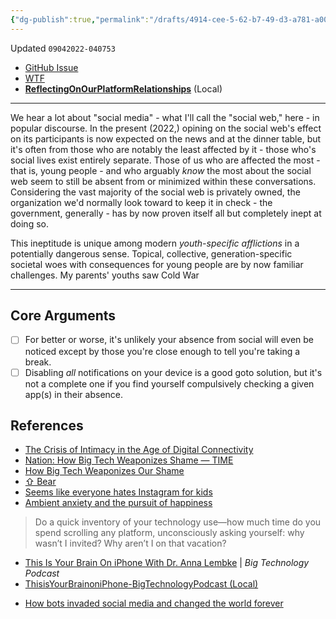 ```yaml
---
{"dg-publish":true,"permalink":"/drafts/4914-cee-5-62-b7-49-d3-a781-a00572-ae-836-b/","dgHomeLink":true,"dgPassFrontmatter":false}
---
```


Updated `09042022-040753`

- [GitHub Issue](https://github.com/extratone/bilge/issues/339) 
- [WTF](https://davidblue.wtf/drafts/4914CEE5-62B7-49D3-A781-A00572AE836B.html)
- [**ReflectingOnOurPlatformRelationships**](shareddocuments:///private/var/mobile/Library/Mobile%20Documents/com~apple~CloudDocs/Essayist/ReflectingOnOurPlatformReleationships.essay) (Local)

---

We hear a lot about "social media" - what I'll call the "social web," here - in popular discourse. In the present (2022,) opining on the social web's effect on its participants is now expected on the news and at the dinner table, but it's often from those who are notably the least affected by it - those who's social lives exist entirely separate. Those of us who are affected the most - that is, young people - and who arguably *know* the most about the social web seem to still be absent from or minimized within these conversations. Considering the vast majority of the social web is privately owned, the organization we'd normally look toward to keep it in check - the government, generally - has by now proven itself all but completely inept at doing so.

This ineptitude is unique among modern *youth-specific afflictions* in a potentially dangerous sense. Topical, collective, generation-specific societal woes with consequences for young people are by now familiar challenges. My parents' youths saw Cold War 

---

## Core Arguments

- [ ] For better or worse, it's unlikely your absence from social will even be noticed except by those you're close enough to tell you're taking a break.
- [ ] Disabling *all* notifications on your device is a good goto solution, but it's not a complete one if you find yourself compulsively checking a given app(s) in their absence.

## References

- [The Crisis of Intimacy in the Age of Digital Connectivity](bear://x-callback-url/open-note?id=C0053CFC-0CCD-418A-A147-C1128FBFF870-14829-000001BEAFC53B07)
- [Nation: How Big Tech Weaponizes Shame — TIME](https://apple.news/Ay37vwlQpTouoqNWcrI2t-w)
- [How Big Tech Weaponizes Our Shame](https://time.com/6160241/how-big-tech-weaponizes-our-shame/)
- [⇧ Bear](bear://x-callback-url/open-note?id=3A63ED01-0CE4-4366-8CA1-32C10BD7F395-8426-000000D540C3E8C6)
- [Seems like everyone hates Instagram for kids](https://www.vox.com/recode/22385570/instagram-for-kids-youtube-facebook-messenger)
- [Ambient anxiety and the pursuit of happiness](https://jessiwrites.substack.com/p/ambient-anxiety-and-the-pursuit-of)

> Do a quick inventory of your technology use—how much time do you spend scrolling any platform, unconsciously asking yourself: why wasn’t I invited? Why aren’t I on that vacation?

- [This Is Your Brain On iPhone With Dr. Anna Lembke](https://pca.st/episode/70f57d1d-631e-47a8-bb7d-909eda33fe81) | *Big Technology Podcast*
- [ThisisYourBrainoniPhone-BigTechnologyPodcast (Local)](shareddocuments:///private/var/mobile/Library/Mobile%20Documents/com~apple~CloudDocs/Citation/Audio/ThisisYourBrainoniPhone-BigTechnologyPodcast.mp3)
<script async="" src="https://telegram.org/js/telegram-widget.js?1" data-telegram-post="extratone/12572" data-width="100%"></script>
- [How bots invaded social media and changed the world forever ](https://www.news-future.com/p/how-bots-invaded-social-media-and)